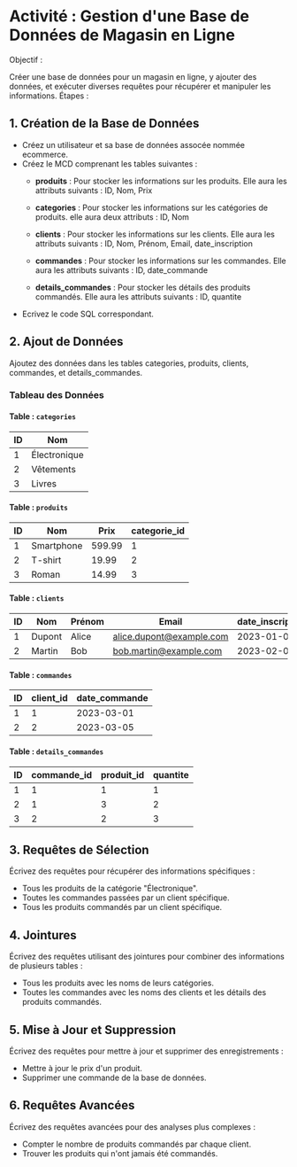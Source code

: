 # Activité : Gestion d'une Base de Données de Magasin en Ligne
Objectif :

Créer une base de données pour un magasin en ligne, y ajouter des données, et exécuter diverses requêtes pour récupérer et manipuler les informations.
Étapes :

## 1. Création de la Base de Données
-  Créez un utilisateur et sa base de données assocée nommée ecommerce.
-  Créez le MCD comprenant les tables suivantes :
   - **produits** : Pour stocker les informations sur les produits. Elle aura les attributs suivants : 
    ID,
    Nom,
    Prix

   - **categories** : Pour stocker les informations sur les catégories de produits. elle aura deux attributs : ID, Nom

   - **clients** : Pour stocker les informations sur les clients. Elle aura les attributs suivants : 
    ID,
    Nom,
    Prénom,
    Email,
    date_inscription

   - **commandes** : Pour stocker les informations sur les commandes. Elle aura les attributs suivants : 
    ID,
    date_commande

   - **details_commandes** : Pour stocker les détails des produits commandés. Elle aura les attributs suivants : 
    ID,
    quantite
- Ecrivez le code SQL correspondant. 

## 2. Ajout de Données

Ajoutez des données dans les tables categories, produits, clients, commandes, et details_commandes.

### Tableau des Données

#### Table : `categories`
| ID | Nom          |
|----|--------------|
| 1  | Électronique |
| 2  | Vêtements    |
| 3  | Livres       |

#### Table : `produits`
| ID | Nom        | Prix  | categorie_id |
|----|------------|-------|--------------|
| 1  | Smartphone | 599.99| 1            |
| 2  | T-shirt    | 19.99 | 2            |
| 3  | Roman      | 14.99 | 3            |

#### Table : `clients`
| ID | Nom    | Prénom | Email                  | date_inscription |
|----|--------|--------|------------------------|-------------------|
| 1  | Dupont | Alice  | alice.dupont@example.com| 2023-01-01        |
| 2  | Martin | Bob    | bob.martin@example.com  | 2023-02-01        |

#### Table : `commandes`
| ID | client_id | date_commande |
|----|-----------|---------------|
| 1  | 1         | 2023-03-01    |
| 2  | 2         | 2023-03-05    |

#### Table : `details_commandes`
| ID | commande_id | produit_id | quantite |
|----|-------------|------------|----------|
| 1  | 1           | 1          | 1        |
| 2  | 1           | 3          | 2        |
| 3  | 2           | 2          | 3        |


## 3. Requêtes de Sélection
Écrivez des requêtes pour récupérer des informations spécifiques :

- Tous les produits de la catégorie "Électronique".
- Toutes les commandes passées par un client spécifique.
- Tous les produits commandés par un client spécifique.


## 4. Jointures
Écrivez des requêtes utilisant des jointures pour combiner des informations de plusieurs tables :

- Tous les produits avec les noms de leurs catégories.
- Toutes les commandes avec les noms des clients et les détails des produits commandés.


## 5. Mise à Jour et Suppression

Écrivez des requêtes pour mettre à jour et supprimer des enregistrements :

- Mettre à jour le prix d'un produit.
- Supprimer une commande de la base de données.


## 6. Requêtes Avancées
Écrivez des requêtes avancées pour des analyses plus complexes :

- Compter le nombre de produits commandés par chaque client.
- Trouver les produits qui n'ont jamais été commandés.
